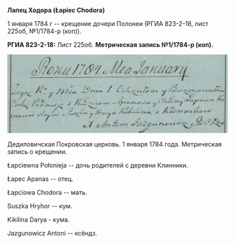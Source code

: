 **Лапец Ходора (Łapiec Chodora)**

1 января 1784 г -- крещение дочери Полонеи (РГИА 823-2-18, лист 225об,
№1/1784-р (коп)).

**РГИА 823-2-18:** Лист 225об. **Метрическая запись №1/1784-р (коп).**

![](./media/d481fd1ddf9ee60ab9ec55e0d45488d74a9becb6.png)

Дедиловичская Покровская церковь. 1 января 1784 года. Метрическая запись
о крещении.

Łapciewna Połonieja -- дочь родителей с деревни Клинники.

Łapec Apanas -- отец.

Łapciowa Chodora -- мать.

Suszka Hryhor -- кум.

Kikilina Darya - кума.

Jazgunowicz Antoni -- ксёндз.
